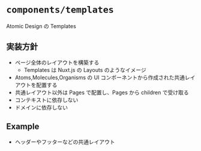 # `components/templates`

Atomic Design の Templates

## 実装方針

- ページ全体のレイアウトを構築する
  - Templates は Nuxt.js の Layouts のようなイメージ
- Atoms,Molecules,Organisms の UI コンポーネントから作成された共通レイアウトを配置する
- 共通レイアウト以外は Pages で配置し、Pages から children で受け取る
- コンテキストに依存しない
- ドメインに依存しない

## Example

- ヘッダーやフッターなどの共通レイアウト
